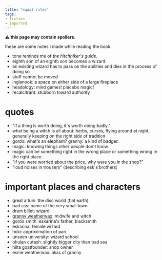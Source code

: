 ```yaml
---
title: "equal rites"
tags:
- fiction
- imported
---
```


**⚠ this page may contain spoilers.**

these are some notes i made while reading the book.

- tone reminds me of *the hitchhiker's guide*.
- eighth son of an eighth son becomes a wizard
- an existing wizard has to pass on the abilities and dies in the process of doing so
- stuff cannot be moved
- inglenook: a space on either side of a large fireplace
- headology: mind games! placebo magic!
- recalcitrant: stubborn toward authority

# quotes

- "if a thing is worth doing, it's worth doing badly."
- what being a witch is all about: herbs, curses, flying around at night, generally keeping on the right side of tradition
- gordo: what's an elephant? granny: a kind of badger.
- magic: knowing things other people don't know.
- magic can be something right in the wrong place or something wrong in the right place.
- "if you were worried about the price, why were you in the shop?"
- "loud noises in trousers" (describing esk's brothers)

# important places and characters

- great a'tuin: the disc world (flat earth)
- bad ass: name of the very small town
- drum billet: wizard
- [granny weatherwax](granny%20weatherwax.md): midwife and witch
- gordo smith: eskarina's father, blacksmith
- eskarina: female wizard
- hoki: approximation of pan
- unseen university: wizard school
- ohulan cutash: slightly bigger city than bad ass
- hilta goatfounder: shop owner
- esme weatherwax: alias of granny